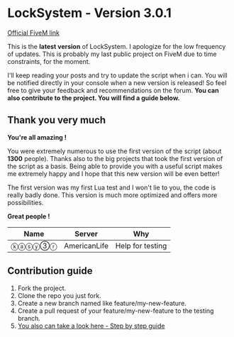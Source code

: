 # LockSystem - Version 3.0.1

[Official FiveM link](https://forum.fivem.net/t/release-locksystem-v2-0-3-updated-the-07-03-at-11pm/17750)

This is the **latest version** of LockSystem. I apologize for the low frequency of updates.
This is probably my last public project on FiveM due to time constraints, for the moment.

I'll keep reading your posts and try to update the script when i can. You will be notified directly in your console when a new version is released! So feel free to give your feedback and recommendations on the forum. **You can also contribute to the project. You will find a guide below.**

## Thank you very much

**You're all amazing !**

You were extremely numerous to use the first version of the script (about **1300** people). Thanks also to the big projects that took the first version of the script as a basis. Being able to provide you with a useful script makes me extremely happy and I hope that this new version will be even better!

The first version was my first Lua test and I won't lie to you, the code is really badly done. This version is much more optimized and offers more possibilities.

**Great people !**

| Name   | Server       | Why              |
|--------|--------------|------------------|
| ⓚⓐⓢⓨ③ⓡ | AmericanLife | Help for testing |

## Contribution guide

1. Fork the project.
2. Clone the repo you just fork.
3. Create a new branch named like feature/my-new-feature.
4. Create a pull request of your feature/my-new-feature to the testing branch.
5. [You also can take a look here - Step by step guide](https://codeburst.io/a-step-by-step-guide-to-making-your-first-github-contribution-5302260a2940)
